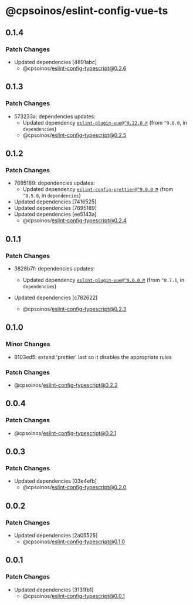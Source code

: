 # @cpsoinos/eslint-config-vue-ts

## 0.1.4

### Patch Changes

- Updated dependencies [4891abc]
  - @cpsoinos/eslint-config-typescript@0.2.6

## 0.1.3

### Patch Changes

- 573233a: dependencies updates:
  - Updated dependency [`eslint-plugin-vue@^9.22.0` ↗︎](https://www.npmjs.com/package/eslint-plugin-vue/v/9.22.0) (from `^9.0.0`, in `dependencies`)
  - @cpsoinos/eslint-config-typescript@0.2.5

## 0.1.2

### Patch Changes

- 7695189: dependencies updates:
  - Updated dependency [`eslint-config-prettier@^9.0.0` ↗︎](https://www.npmjs.com/package/eslint-config-prettier/v/9.0.0) (from `^8.5.0`, in `dependencies`)
- Updated dependencies [7416525]
- Updated dependencies [7695189]
- Updated dependencies [ee5143a]
  - @cpsoinos/eslint-config-typescript@0.2.4

## 0.1.1

### Patch Changes

- 3828b7f: dependencies updates:

  - Updated dependency [`eslint-plugin-vue@^9.0.0` ↗︎](https://www.npmjs.com/package/eslint-plugin-vue/v/9.0.0) (from `^8.7.1`, in `dependencies`)

- Updated dependencies [c782622]
  - @cpsoinos/eslint-config-typescript@0.2.3

## 0.1.0

### Minor Changes

- 8103ed5: extend 'prettier' last so it disables the appropriate rules

### Patch Changes

- @cpsoinos/eslint-config-typescript@0.2.2

## 0.0.4

### Patch Changes

- @cpsoinos/eslint-config-typescript@0.2.1

## 0.0.3

### Patch Changes

- Updated dependencies [03e4efb]
  - @cpsoinos/eslint-config-typescript@0.2.0

## 0.0.2

### Patch Changes

- Updated dependencies [2a05525]
  - @cpsoinos/eslint-config-typescript@0.1.0

## 0.0.1

### Patch Changes

- Updated dependencies [3131fb1]
  - @cpsoinos/eslint-config-typescript@0.0.1
